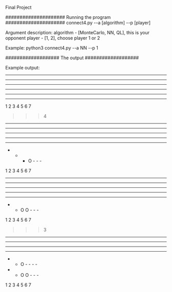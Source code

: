 Final Project

#####################
Running the program
#####################
connect4.py --a [algorithm] --p [player]

Argument description:
algorithm - [MonteCarlo, NN, QL], this is your opponent
player - [1, 2], choose player 1 or 2

Example:
python3 connect4.py --a NN --p 1

###################
The output
###################

Example output:
- - - - - - -
- - - - - - -
- - - - - - -
- - - - - - -
- - - - - - -
- - - - - - -

1 2 3 4 5 6 7
>>> 4
- - - - - - -
- - - - - - -
- - - - - - -
- - - - - - -
- - - - - - -
- - - O - - -

1 2 3 4 5 6 7
- - - - - - -
- - - - - - -
- - - - - - -
- - - - - - -
- - - - - - -
- - O O - - -

1 2 3 4 5 6 7
>>> 3
- - - - - - -
- - - - - - -
- - - - - - -
- - - - - - -
- - O - - - -
- - O O - - -

1 2 3 4 5 6 7
